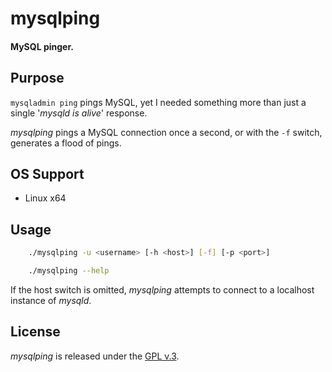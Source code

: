 
# mysqlping

#### MySQL pinger.


## Purpose

`mysqladmin ping` pings MySQL, yet I needed something more than just a single '*mysqld is alive*' response.

*mysqlping* pings a MySQL connection once a second, or with the `-f` switch, generates a flood of pings.


## OS Support

+ Linux x64


## Usage

```bash
    ./mysqlping -u <username> [-h <host>] [-f] [-p <port>]

    ./mysqlping --help
```

If the host switch is omitted, *mysqlping* attempts to connect to a localhost instance of *mysqld*.


## License

*mysqlping* is released under the [GPL v.3](https://www.gnu.org/licenses/gpl-3.0.html).
